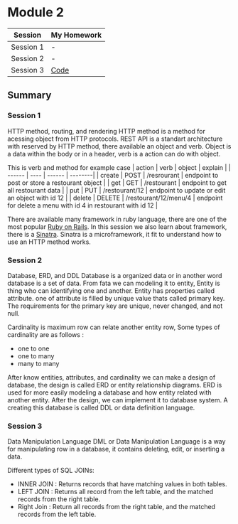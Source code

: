 # Module 2

| Session | My Homework |
| ------ | ------ |
| Session 1 | - |
| Session 2 | - |
| Session 3 | [Code](https://github.com/edinugroho/GenerasiGigih/tree/main/Module%202/Session%203) |

## Summary

### Session 1

HTTP method, routing, and rendering
HTTP method is a method for acessing object from HTTP protocols. REST API is a standart architecture with reserved by HTTP method, there available an object and verb. Object is a data within the body or in a header, verb is a action can do with object. 

This is verb and method for example case
| action | verb | object | explain |
| ------ | ---- | ------ | --------|
| create | POST | /resrourant | endpoint to post or store a restourant object |
| get | GET | /restourant | endpoint to get all restourant data |
| put | PUT | /restourant/12 | endpoint to update or edit an object with id 12 |
| delete | DELETE | /restourant/12/menu/4 | endpoint for delete a menu with id 4 in restourant with id 12 | 

There are available many framework in ruby language, there are one of the most popular [Ruby on Rails](https://rubyonrails.org/). In this session we also learn about framework, there is a [Sinatra](http://sinatrarb.com/). Sinatra is a microframework, it fit to understand how to use an HTTP method works.

### Session 2

Database, ERD, and DDL
Database is a organized data or in another word database is a set of data. From fata we can modeling it to entity, Entity is thing who can identifying one and another. Entity has properties called attribute. one of attribute is filled by unique value thats called primary key. The requirements for the primary key are unique, never changed, and not null.

Cardinality is maximum row can relate another entity row, Some types of cardinality are as follows :
 - one to one
 - one to many 
 - many to many

After know entities, attributes, and cardinality we can make a design of database, the design is called ERD or entity relationship diagrams. ERD is used for more easily modeling a database and how entity related with another entity. After the design, we can implement it to database system. A creating this database is called DDL or data definition language.

### Session 3

Data Manipulation Language
DML or Data Manipulation Language is a way for manipulating row in a database, it contains deleting, edit, or inserting a data. 

Different types of SQL JOINs:
 - INNER JOIN : Returns records that have matching values in both tables.
 - LEFT JOIN : Returns all record from the left table, and the matched records from the right table.
 - Right Join : Return all records from the right table, and the matched records from the left table.
